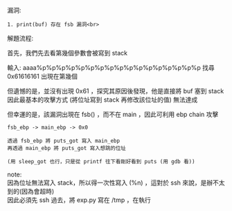 漏洞:<br>

    1. print(buf) 存在 fsb 漏洞<br>

解題流程:<br>

首先，我們先去看第幾個參數會被寫到 stack <br>

輸入: aaaa%p%p%p%p%p%p%p%p%p%p%p%p%p%p%p%p%p 找尋 0x61616161 出現在第幾個 <br>

但遺憾的是，並沒有出現 0x61 ，探究其原因後發現，他是直接將 buf 塞到 stack <br>
因此最基本的攻擊方式 (將位址寫到 stack 再修改該位址的值) 無法達成 <br>

但幸運的是，該漏洞出現在 fsb() ，而不在 main ，因此可利用 ebp chain 攻擊 <br>

```
fsb_ebp -> main_ebp -> 0x0 

透過 fsb_ebp 將 puts_got 寫入 main_ebp
再透過 main_ebp 將 puts_got 寫入想跳的位址

(用 sleep_got 也行，只是從 printf 往下看剛好看到 puts (用 gdb 看))
```

note: <br>
因為位址無法寫入 stack，所以得一次性寫入 (%n) ，這對於 ssh 來說，是辦不太到的(因為會超時)<br>
因此必須先 ssh 過去，將 exp.py 寫在 /tmp ，在執行 <br>


